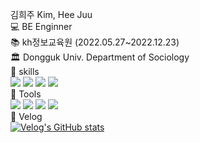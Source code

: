김희주 Kim, Hee Juu <br>
💻 BE Enginner<br>
📚 kh정보교육원 (2022.05.27~2022.12.23) <br>
🏛 Dongguk Univ.  Department of Sociology <br>
📌 skills<br>
<img src="https://img.shields.io/badge/Java-20C997?style=flat-square6&color=FD3A5C"/>
<img src="https://img.shields.io/badge/JavaScript-6DB33F?style=flat-square6&logo=JavaScript&color=F7DF1E"/>
<img src="https://img.shields.io/badge/CSS3-1572B6?style=flat-square6&logo=CSS3&color=1572B6"/>
<img src="https://img.shields.io/badge/HTML5-E34F26?style=flat-square&logo=HTML5&logoColor=FFFFFF"/> <br>
📌 Tools<br>
<img src="https://img.shields.io/badge/Spring-6DB33F?style=flat-square6&logo=Spring&color=6DB33F"/>
<img src="https://img.shields.io/badge/Oracle-F80000?style=flat-square6&logo=Oracle&color=F80000"/>
<img src="https://img.shields.io/badge/Eclipse IDE-2C2255?style=flat-square6&logo=Eclipse IDE&color=2C2255"/>
<img src="https://img.shields.io/badge/Git-F05032?style=flat-square6&logo=Git&color=F05032"/><br>
📌 Velog<br>
[![Velog's GitHub stats](https://velog-readme-stats.vercel.app/api?name=gpfl5202)]((https://velog.io/@gpfl5202)) 







<!--  
 <a href="https://velog.io/@gpfl5202/series" target="_blank"><img src="https://img.shields.io/badge/Velog-20C997?style=flat-square&logo=Velog&logoColor=FFFFFF"/></a> <br>
[![Velog's GitHub stats](https://velog-readme-stats.vercel.app/api?name=gpfl5202)]((https://velog.io/@gpfl5202))  


<img src="https://github-readme-stats.vercel.app/api/top-langs/?username=heejuu321&layout=compact&theme=cobalt"/>
<img src="https://img.shields.io/badge/Java-20C997?style=flat-square6&color=FD3A5C"/>


<img src="https://img.shields.io/badge/HTML5-E34F26?style=flat-square&logo=HTML5&logoColor=FFFFFF"/>


 <a href="https://hits.seeyoufarm.com"><img src="https://hits.seeyoufarm.com/api/count/incr/badge.svg?url=https%3A%2F%2Fgithub.com%2Fheejuu321&count_bg=%23090908&title_bg=%23555555&icon=github.svg&icon_color=%23E7E7E7&title=hits&edge_flat=false"/>
  
    
<!--📈 GitHub stats 📈 

![Anurag's GitHub stats](https://github-readme-stats.vercel.app/api?username=heejuu321&show_icons=true&theme=gotham) -->
